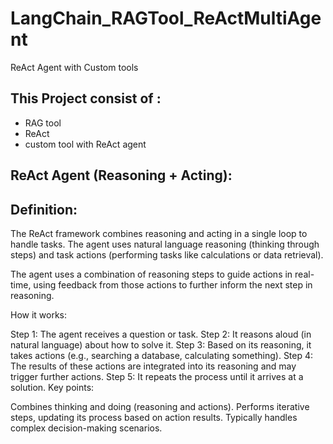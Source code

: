 # LangChain_RAGTool_ReActMultiAgent

ReAct Agent with Custom tools

## This Project consist of : 
- RAG tool
- ReAct
- custom tool with ReAct agent

## ReAct Agent (Reasoning + Acting):
## Definition:

The ReAct framework combines reasoning and acting in a single loop to handle tasks. The agent uses natural language reasoning (thinking through steps) and task actions (performing tasks like calculations or data retrieval).

The agent uses a combination of reasoning steps to guide actions in real-time, using feedback from those actions to further inform the next step in reasoning.

How it works:

Step 1: The agent receives a question or task.
Step 2: It reasons aloud (in natural language) about how to solve it.
Step 3: Based on its reasoning, it takes actions (e.g., searching a database, calculating something).
Step 4: The results of these actions are integrated into its reasoning and may trigger further actions.
Step 5: It repeats the process until it arrives at a solution.
Key points:

Combines thinking and doing (reasoning and actions).
Performs iterative steps, updating its process based on action results.
Typically handles complex decision-making scenarios.
